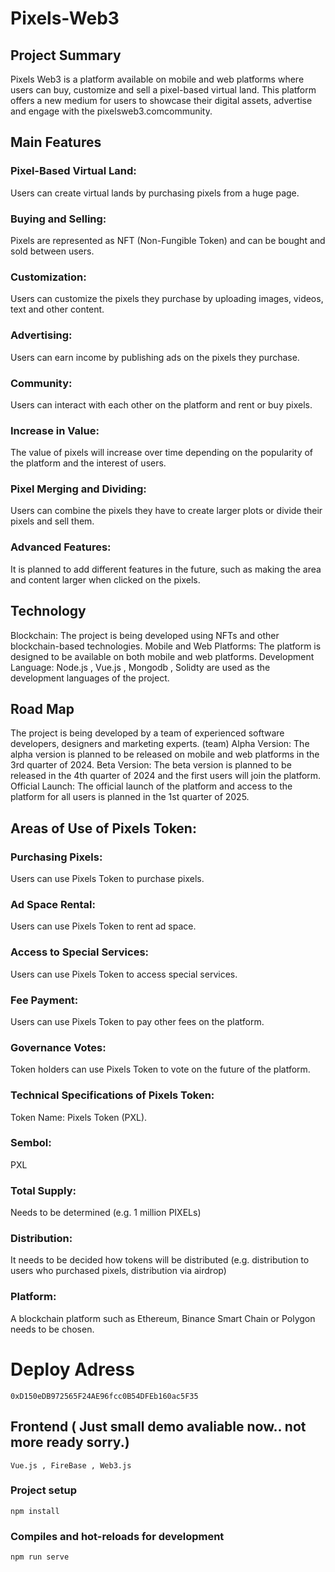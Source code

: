 # Pixels-Web3

## Project Summary

Pixels Web3 is a platform available on mobile and web platforms where users can buy, customize and sell a pixel-based virtual land. This platform offers a new medium for users to showcase their digital assets, advertise and engage with the pixelsweb3.comcommunity.

## Main Features

### Pixel-Based Virtual Land:

Users can create virtual lands by purchasing pixels from a huge page.

### Buying and Selling:

Pixels are represented as NFT (Non-Fungible Token) and can be bought and sold between users.

### Customization:

Users can customize the pixels they purchase by uploading images, videos, text and other content.

### Advertising:

Users can earn income by publishing ads on the pixels they purchase.

### Community:

Users can interact with each other on the platform and rent or buy pixels.

### Increase in Value:

The value of pixels will increase over time depending on the popularity of the platform and the interest of users.

### Pixel Merging and Dividing:

Users can combine the pixels they have to create larger plots or divide their pixels and sell them.

### Advanced Features:

It is planned to add different features in the future, such as making the area and content larger when clicked on the pixels.

## Technology

Blockchain:
The project is being developed using NFTs and other blockchain-based technologies.
Mobile and Web Platforms:
The platform is designed to be available on both mobile and web platforms.
Development Language:
Node.js , Vue.js , Mongodb , Solidty are used as the development languages ​​of the project.

## Road Map

The project is being developed by a team of experienced software developers, designers and marketing experts. (team)
Alpha Version:
The alpha version is planned to be released on mobile and web platforms in the 3rd quarter of 2024.
Beta Version:
The beta version is planned to be released in the 4th quarter of 2024 and the first users will join the platform.
Official Launch:
The official launch of the platform and access to the platform for all users is planned in the 1st quarter of 2025.

## Areas of Use of Pixels Token:

### Purchasing Pixels:

Users can use Pixels Token to purchase pixels.

### Ad Space Rental:

Users can use Pixels Token to rent ad space.

### Access to Special Services:

Users can use Pixels Token to access special services.

### Fee Payment:

Users can use Pixels Token to pay other fees on the platform.

### Governance Votes:

Token holders can use Pixels Token to vote on the future of the platform.

### Technical Specifications of Pixels Token:

Token Name: Pixels Token (PXL).

### Sembol:

PXL

### Total Supply:

Needs to be determined (e.g. 1 million PIXELs)

### Distribution:

It needs to be decided how tokens will be distributed (e.g. distribution to users who purchased pixels, distribution via airdrop)

### Platform:

A blockchain platform such as Ethereum, Binance Smart Chain or Polygon needs to be chosen.



# Deploy Adress
```
0xD150eDB972565F24AE96fcc0B54DFEb160ac5F35

```

## Frontend ( Just small demo avaliable now.. not more ready sorry.)
```
Vue.js , FireBase , Web3.js

```

### Project setup

```
npm install
```

### Compiles and hot-reloads for development

```
npm run serve
```

